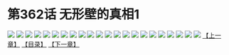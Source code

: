 # 第362话 无形壁的真相1
![](https://s2.baozimh.com/scomic/sanyanxiaotianlu-samanhua/0/361-5wnr/1.jpg)
![](https://s2.baozimh.com/scomic/sanyanxiaotianlu-samanhua/0/361-5wnr/2.jpg)
![](https://s2.baozimh.com/scomic/sanyanxiaotianlu-samanhua/0/361-5wnr/3.jpg)
![](https://s2.baozimh.com/scomic/sanyanxiaotianlu-samanhua/0/361-5wnr/4.jpg)
![](https://s2.baozimh.com/scomic/sanyanxiaotianlu-samanhua/0/361-5wnr/5.jpg)
![](https://s2.baozimh.com/scomic/sanyanxiaotianlu-samanhua/0/361-5wnr/6.jpg)
![](https://s2.baozimh.com/scomic/sanyanxiaotianlu-samanhua/0/361-5wnr/7.jpg)
![](https://s2.baozimh.com/scomic/sanyanxiaotianlu-samanhua/0/361-5wnr/8.jpg)
![](https://s2.baozimh.com/scomic/sanyanxiaotianlu-samanhua/0/361-5wnr/9.jpg)
![](https://s2.baozimh.com/scomic/sanyanxiaotianlu-samanhua/0/361-5wnr/10.jpg)
![](https://s2.baozimh.com/scomic/sanyanxiaotianlu-samanhua/0/361-5wnr/11.jpg)
![](https://s2.baozimh.com/scomic/sanyanxiaotianlu-samanhua/0/361-5wnr/12.jpg)
![](https://s2.baozimh.com/scomic/sanyanxiaotianlu-samanhua/0/361-5wnr/13.jpg)
![](https://s2.baozimh.com/scomic/sanyanxiaotianlu-samanhua/0/361-5wnr/14.jpg)
![](https://s2.baozimh.com/scomic/sanyanxiaotianlu-samanhua/0/361-5wnr/15.jpg)
![](https://s2.baozimh.com/scomic/sanyanxiaotianlu-samanhua/0/361-5wnr/16.jpg)
![](https://s2.baozimh.com/scomic/sanyanxiaotianlu-samanhua/0/361-5wnr/17.jpg)
![](https://s2.baozimh.com/scomic/sanyanxiaotianlu-samanhua/0/361-5wnr/18.jpg)
![](https://s2.baozimh.com/scomic/sanyanxiaotianlu-samanhua/0/361-5wnr/19.jpg)
![](https://s2.baozimh.com/scomic/sanyanxiaotianlu-samanhua/0/361-5wnr/20.jpg)
![](https://s2.baozimh.com/scomic/sanyanxiaotianlu-samanhua/0/361-5wnr/21.jpg)
![](https://s2.baozimh.com/scomic/sanyanxiaotianlu-samanhua/0/361-5wnr/22.jpg)
[【上一章】](./361.md)
[【目录】](./README.md)
[【下一章】](./363.md)

